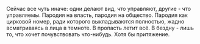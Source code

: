 Сейчас все чуть иначе: одни делают вид, что управляют, другие - что управляемы. Пародия на власть, пародия на общество. Пародия как цирковой номер, ради которого выкладываются полностью, жадно всматриваясь в лица в темноте. В пропасть летит всё. В бездну - лишь то, что хочет почувствовать что-нибудь. Хотя бы притяжение.